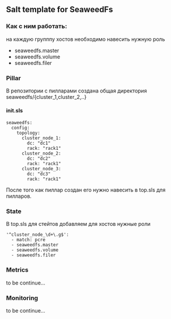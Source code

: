 ## Salt template for SeaweedFs

### Как с ним работать:
на каждую групппу хостов необходимо навесить нужную роль

 * seaweedfs.master
 * seaweedfs.volume
 * seaweedfs.filer


### Pillar
 В репозитории с пилларами создана общая директория seaweedfs/{cluster_1,cluster_2,..}
 
#### init.sls
  
```
seaweedfs:
  config:
    topology: 
      cluster_node_1:
        dc: "dc1"
        rack: "rack1"
      cluster_node_2:
        dc: "dc2"
        rack: "rack1"
      cluster_node_3:
        dc: "dc3"
        rack: "rack1"
```
После того как пиллар создан его нужно навесить в top.sls для пилларов.

### State

В top.sls для стейтов добавляем для хостов нужные роли

```
'^cluster_node_\d+\.g$':
  - match: pcre
  - seaweedfs.master
  - seaweedfs.volume
  - seaweedfs.filer
```

### Metrics

to be continue...

### Monitoring

to be continue...